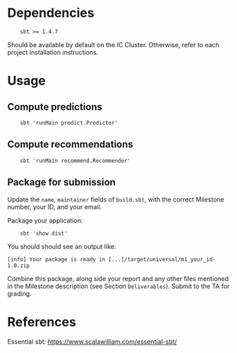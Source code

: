 # Dependencies

````
    sbt >= 1.4.7
````

Should be available by default on the IC Cluster. Otherwise, refer to each project installation instructions.

# Usage

## Compute predictions

````
    sbt 'runMain predict.Predictor'
````

## Compute recommendations
````
    sbt 'runMain recommend.Recommender'
````

## Package for submission

Update the ````name````, ````maintainer```` fields of ````build.sbt````, with the correct Milestone number, your ID, and your email.

Package your application:
````
    sbt 'show dist'
````

You should should see an output like:
````
[info] Your package is ready in [...]/target/universal/m1_your_id-1.0.zip
````

Combine this package, along side your report and any other files mentioned in the Milestone description (see Section ````Deliverables````). Submit to the TA for grading.

# References

Essential sbt: https://www.scalawilliam.com/essential-sbt/

